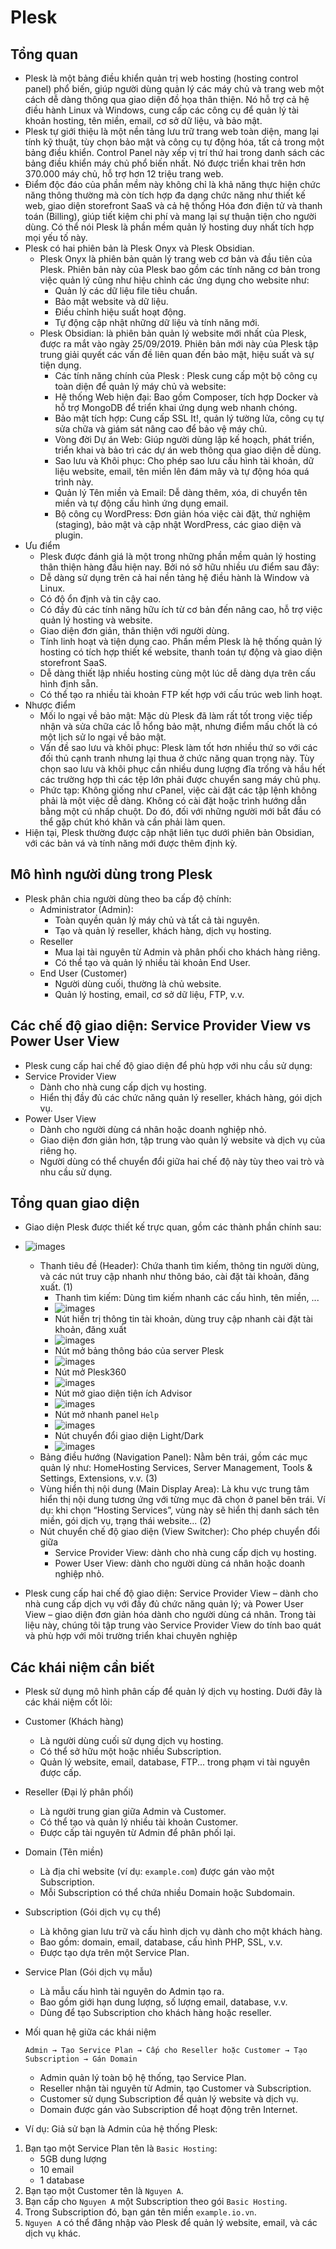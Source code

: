 # Plesk 
## Tổng quan   
- Plesk là một bảng điều khiển quản trị web hosting (hosting control panel) phổ biến, giúp người dùng quản lý các máy chủ và trang web một cách dễ dàng thông qua giao diện đồ họa thân thiện. Nó hỗ trợ cả hệ điều hành Linux và Windows, cung cấp các công cụ để quản lý tài khoản hosting, tên miền, email, cơ sở dữ liệu, và bảo mật.
- Plesk tự giới thiệu là một nền tảng lưu trữ trang web toàn diện, mang lại tính kỹ thuật, tùy chọn bảo mật và công cụ tự động hóa, tất cả trong một bảng điều khiển. Control Panel này xếp vị trí thứ hai trong danh sách các bảng điều khiển máy chủ phổ biến nhất. Nó được triển khai trên hơn 370.000 máy chủ, hỗ trợ hơn 12 triệu trang web.
- Điểm độc đáo của phần mềm này không chỉ là khả năng thực hiện chức năng thông thường mà còn tích hợp đa dạng chức năng như thiết kế web, giao diện storefront SaaS và cả hệ thống Hóa đơn điện tử và thanh toán (Billing), giúp tiết kiệm chi phí và mang lại sự thuận tiện cho người dùng. Có thể nói Plesk là phần mềm quản lý hosting duy nhất tích hợp mọi yếu tố này.
- Plesk có hai phiên bản là Plesk Onyx và Plesk Obsidian.
	- Plesk Onyx là phiên bản quản lý trang web cơ bản và đầu tiên của Plesk. Phiên bản này của Plesk bao gồm các tính năng cơ bản trong việc quản lý cũng như hiệu chỉnh các ứng dụng cho website như:
		- Quản lý các dữ liệu file tiêu chuẩn.
		- Bảo mật website và dữ liệu.
		- Điều chỉnh hiệu suất hoạt động.
		- Tự động cập nhật những dữ liệu và tính năng mới.
	- Plesk Obsidian: là phiên bản quản lý website mới nhất của Plesk, được ra mắt vào ngày 25/09/2019. Phiên bản mới này của Plesk tập trung giải quyết các vấn đề liên quan đến bảo mật, hiệu suất và sự tiện dụng.
		- Các tính năng chính của Plesk : Plesk cung cấp một bộ công cụ toàn diện để quản lý máy chủ và website:
		- Hệ thống Web hiện đại: Bao gồm Composer, tích hợp Docker và hỗ trợ MongoDB để triển khai ứng dụng web nhanh chóng.
		- Bảo mật tích hợp: Cung cấp SSL It!, quản lý tường lửa, công cụ tự sửa chữa và giám sát nâng cao để bảo vệ máy chủ.
		- Vòng đời Dự án Web: Giúp người dùng lập kế hoạch, phát triển, triển khai và bảo trì các dự án web thông qua giao diện dễ dùng.
		- Sao lưu và Khôi phục: Cho phép sao lưu cấu hình tài khoản, dữ liệu website, email, tên miền lên đám mây và tự động hóa quá trình này.
		- Quản lý Tên miền và Email: Dễ dàng thêm, xóa, di chuyển tên miền và tự động cấu hình ứng dụng email.
		- Bộ công cụ WordPress: Đơn giản hóa việc cài đặt, thử nghiệm (staging), bảo mật và cập nhật WordPress, các giao diện và plugin.
- Ưu điểm
	- Plesk được đánh giá là một trong những phần mềm quản lý hosting thân thiện hàng đầu hiện nay. Bởi nó sở hữu nhiều ưu điểm sau đây:
	- Dễ dàng sử dụng trên cả hai nền tảng hệ điều hành là Window và Linux.
	- Có độ ổn định và tin cậy cao.
	- Có đầy đủ các tính năng hữu ích từ cơ bản đến nâng cao, hỗ trợ việc quản lý hosting và website.
	- Giao diện đơn giản, thân thiện với người dùng.
	- Tính linh hoạt và tiện dụng cao. Phần mềm Plesk là hệ thống quản lý hosting có tích hợp thiết kế website, thanh toán tự động và giao diện storefront SaaS.
	- Dễ dàng thiết lập nhiều hosting cùng một lúc dễ dàng dựa trên cấu hình định sẵn.
	- Có thể tạo ra nhiều tài khoản FTP kết hợp với cấu trúc web linh hoạt.
- Nhược điểm
	- Mối lo ngại về bảo mật: Mặc dù Plesk đã làm rất tốt trong việc tiếp nhận và sửa chữa các lỗ hổng bảo mật, nhưng điểm mấu chốt là có một lịch sử lo ngại về bảo mật.
	- Vấn đề sao lưu và khôi phục: Plesk làm tốt hơn nhiều thứ so với các đối thủ cạnh tranh nhưng lại thua ở chức năng quan trọng này. Tùy chọn sao lưu và khôi phục cần nhiều dung lượng đĩa trống và hầu hết các trường hợp thì các tệp lớn phải được chuyển sang máy chủ phụ.
	- Phức tạp: Không giống như cPanel, việc cài đặt các tập lệnh không phải là một việc dễ dàng. Không có cài đặt hoặc trình hướng dẫn bằng một cú nhấp chuột. Do đó, đối với những người mới bắt đầu có thể gặp chút khó khăn và cần phải làm quen.
- Hiện tại, Plesk thường được cập nhật liên tục dưới phiên bản Obsidian, với các bản vá và tính năng mới được thêm định kỳ.

## Mô hình người dùng trong Plesk
- Plesk phân chia người dùng theo ba cấp độ chính:
	- Administrator (Admin): 
		- Toàn quyền quản lý máy chủ và tất cả tài nguyên.
		- Tạo và quản lý reseller, khách hàng, dịch vụ hosting.
	- Reseller
		- Mua lại tài nguyên từ Admin và phân phối cho khách hàng riêng.
		- Có thể tạo và quản lý nhiều tài khoản End User.
	- End User (Customer)
		- Người dùng cuối, thường là chủ website.
		- Quản lý hosting, email, cơ sở dữ liệu, FTP, v.v.
		
## Các chế độ giao diện: Service Provider View vs Power User View
- Plesk cung cấp hai chế độ giao diện để phù hợp với nhu cầu sử dụng:
- Service Provider View
	- Dành cho nhà cung cấp dịch vụ hosting.
	- Hiển thị đầy đủ các chức năng quản lý reseller, khách hàng, gói dịch vụ.
- Power User View
	- Dành cho người dùng cá nhân hoặc doanh nghiệp nhỏ.
	- Giao diện đơn giản hơn, tập trung vào quản lý website và dịch vụ của riêng họ.
	- Người dùng có thể chuyển đổi giữa hai chế độ này tùy theo vai trò và nhu cầu sử dụng.	
	
## Tổng quan giao diện 
- Giao diện Plesk được thiết kế trực quan, gồm các thành phần chính sau:
- ![images](./images/p-1.png)
	- Thanh tiêu đề (Header): Chứa thanh tìm kiếm, thông tin người dùng, và các nút truy cập nhanh như thông báo, cài đặt tài khoản, đăng xuất. (1)
		- Thanh tìm kiếm: Dùng tìm kiếm nhanh các cấu hình, tên miền, ... 
		- ![images](./images/p-8.png)
		- Nút hiển trị thông tin tài khoản, dùng truy cập nhanh cài đặt tài khoản, đăng xuất 
		- ![images](./images/p-2.png)
		- Nút mở bảng thông báo của server Plesk 
		- ![images](./images/p-3.png)
		- Nút mở Plesk360 
		- ![images](./images/p-4.png)
		- Nút mở giao diện tiện ích Advisor 
		- ![images](./images/p-5.png)
		- Nút mở nhanh panel `Help`
		- ![images](./images/p-6.png)
		- Nút chuyển đổi giao diện Light/Dark
		- ![images](./images/p-7.png)
	- Bảng điều hướng (Navigation Panel): Nằm bên trái, gồm các mục quản lý như: HomeHosting Services, Server Management, Tools & Settings, Extensions, v.v. (3) 
	- Vùng hiển thị nội dung (Main Display Area): Là khu vực trung tâm hiển thị nội dung tương ứng với từng mục đã chọn ở panel bên trái. Ví dụ: khi chọn “Hosting Services”, vùng này sẽ hiển thị danh sách tên miền, gói dịch vụ, trạng thái website... (2) 
	- Nút chuyển chế độ giao diện (View Switcher): Cho phép chuyển đổi giữa
		- Service Provider View: dành cho nhà cung cấp dịch vụ hosting.
		- Power User View: dành cho người dùng cá nhân hoặc doanh nghiệp nhỏ.

- Plesk cung cấp hai chế độ giao diện: Service Provider View – dành cho nhà cung cấp dịch vụ với đầy đủ chức năng quản lý; và Power User View – giao diện đơn giản hóa dành cho người dùng cá nhân. Trong tài liệu này, chúng tôi tập trung vào Service Provider View do tính bao quát và phù hợp với môi trường triển khai chuyên nghiệp

## Các khái niệm cần biết 
- Plesk sử dụng mô hình phân cấp để quản lý dịch vụ hosting. Dưới đây là các khái niệm cốt lõi:
- Customer (Khách hàng)
	- Là người dùng cuối sử dụng dịch vụ hosting.
	- Có thể sở hữu một hoặc nhiều Subscription.
	- Quản lý website, email, database, FTP... trong phạm vi tài nguyên được cấp.
- Reseller (Đại lý phân phối)
	- Là người trung gian giữa Admin và Customer.
	- Có thể tạo và quản lý nhiều tài khoản Customer.
	- Được cấp tài nguyên từ Admin để phân phối lại.
- Domain (Tên miền)
	- Là địa chỉ website (ví dụ: `example.com`) được gán vào một Subscription.
	- Mỗi Subscription có thể chứa nhiều Domain hoặc Subdomain.
- Subscription (Gói dịch vụ cụ thể)
	- Là không gian lưu trữ và cấu hình dịch vụ dành cho một khách hàng.
	- Bao gồm: domain, email, database, cấu hình PHP, SSL, v.v.
	- Được tạo dựa trên một Service Plan.
- Service Plan (Gói dịch vụ mẫu)
	- Là mẫu cấu hình tài nguyên do Admin tạo ra.
	- Bao gồm giới hạn dung lượng, số lượng email, database, v.v.
	- Dùng để tạo Subscription cho khách hàng hoặc reseller.
- Mối quan hệ giữa các khái niệm
	```
	Admin → Tạo Service Plan → Cấp cho Reseller hoặc Customer → Tạo Subscription → Gán Domain
	```
	- Admin quản lý toàn bộ hệ thống, tạo Service Plan.
	- Reseller nhận tài nguyên từ Admin, tạo Customer và Subscription.
	- Customer sử dụng Subscription để quản lý website và dịch vụ.
	- Domain được gán vào Subscription để hoạt động trên Internet.

- Ví dụ: Giả sử bạn là Admin của hệ thống Plesk:
1. Bạn tạo một Service Plan tên là `Basic Hosting`:
   - 5GB dung lượng
   - 10 email
   - 1 database
2. Bạn tạo một Customer tên là `Nguyen A`.
3. Bạn cấp cho `Nguyen A` một Subscription theo gói `Basic Hosting`.
4. Trong Subscription đó, bạn gán tên miền `example.io.vn`.
5. `Nguyen A` có thể đăng nhập vào Plesk để quản lý website, email, và các dịch vụ khác.
